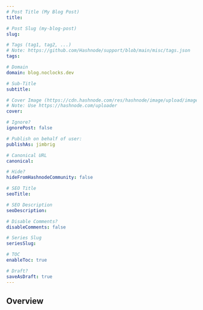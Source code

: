 ```yaml
---
# Post Title (My Blog Post)
title: 

# Post Slug (my-blog-post)
slug: 

# Tags (tag1, tag2, ...)
# Note: https://github.com/Hashnode/support/blob/main/misc/tags.json
tags: 

# Domain
domain: blog.noclocks.dev

# Sub-Title
subtitle: 

# Cover Image (https://cdn.hashnode.com/res/hashnode/image/upload/image.png)
# Note: Use https://hashnode.com/uploader
cover: 

# Ignore?
ignorePost: false

# Publish on behalf of user:
publishAs: jimbrig

# Canonical URL
canonical:

# Hide?
hideFromHashnodeCommunity: false

# SEO Title
seoTitle: 

# SEO Description
seoDescription:

# Disable Comments?
disableComments: false

# Series Slug
seriesSlug:

# TOC
enableToc: true

# Draft?
saveAsDraft: true
---
```


## Overview

